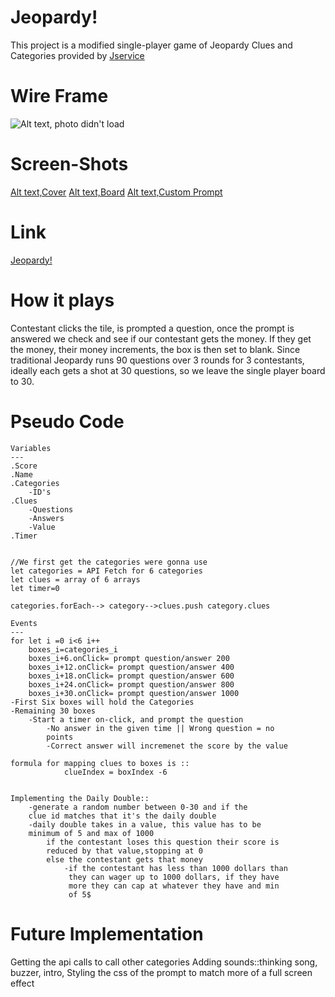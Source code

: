 # Jeopardy!
This project is a modified single-player game of Jeopardy
Clues and Categories provided by [Jservice](http://jservice.io/) 

# Wire Frame
![Alt text, photo didn't load](https://i.imgur.com/BavgnVX.png)

# Screen-Shots
[Alt text,Cover](https://imgur.com/C59aVKo)
[Alt text,Board](https://i.imgur.com/TfwlU0Y.png)
[Alt text,Custom Prompt](https://i.imgur.com/uIziwcf.png)

# Link 
[Jeopardy!](https://j3op4rdy.surge.sh)

# How it plays
Contestant clicks the tile, is prompted a question, once the 
prompt is answered we check and see if our contestant gets the 
money. If they get the money, their money increments, the box is 
then set to blank. 
Since traditional Jeopardy runs 90 questions over 3 rounds for 3 
contestants, ideally each gets a shot at 30 questions, so we leave 
the single player board to 30.
# Pseudo Code
    Variables
    ---
    .Score
    .Name
    .Categories
        -ID's
    .Clues
        -Questions
        -Answers
        -Value
    .Timer


    //We first get the categories were gonna use
    let categories = API Fetch for 6 categories
    let clues = array of 6 arrays
    let timer=0

    categories.forEach--> category-->clues.push category.clues

    Events
    ---
    for let i =0 i<6 i++
        boxes_i=categories_i
        boxes_i+6.onClick= prompt question/answer 200
        boxes_i+12.onClick= prompt question/answer 400
        boxes_i+18.onClick= prompt question/answer 600
        boxes_i+24.onClick= prompt question/answer 800
        boxes_i+30.onClick= prompt question/answer 1000
    -First Six boxes will hold the Categories
    -Remaining 30 boxes 
        -Start a timer on-click, and prompt the question
            -No answer in the given time || Wrong question = no 
            points
            -Correct answer will incremenet the score by the value

    formula for mapping clues to boxes is ::
                clueIndex = boxIndex -6


    Implementing the Daily Double:: 
        -generate a random number between 0-30 and if the 
        clue id matches that it's the daily double 
        -daily double takes in a value, this value has to be 
        minimum of 5 and max of 1000
            if the contestant loses this question their score is 
            reduced by that value,stopping at 0
            else the contestant gets that money
                -if the contestant has less than 1000 dollars than
                 they can wager up to 1000 dollars, if they have 
                 more they can cap at whatever they have and min
                 of 5$



# Future Implementation

Getting the api calls to call other categories
Adding sounds::thinking song, buzzer, intro,
Styling the css of the prompt to match more of a full screen effect

